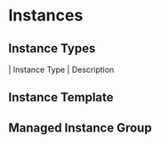 

# Instances

## Instance Types

| Instance Type | Description 

## Instance Template

## Managed Instance Group
